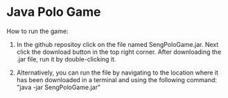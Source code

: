 # Java Polo Game


How to run the game:

1. In the github repositoy click on the file named SengPoloGame.jar. Next click the download button in the top right corner. After downloading the .jar file, run it by double-clicking it.

2. Alternatively, you can run the file by navigating to the location where it has been downloaded in a terminal and using the following command: "java -jar SengPoloGame.jar"


